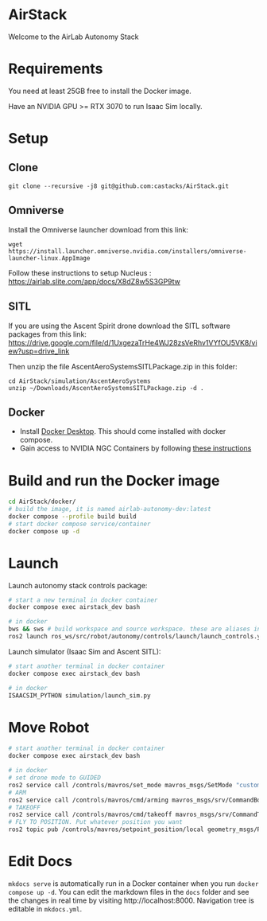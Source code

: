 # AirStack

Welcome to the AirLab Autonomy Stack

# Requirements

You need at least 25GB free to install the Docker image.

Have an NVIDIA GPU >= RTX 3070 to run Isaac Sim locally.

# Setup
## Clone
```
git clone --recursive -j8 git@github.com:castacks/AirStack.git
```

## Omniverse
Install the Omniverse launcher download from this link:

```
wget https://install.launcher.omniverse.nvidia.com/installers/omniverse-launcher-linux.AppImage
```

Follow these instructions to setup Nucleus : https://airlab.slite.com/app/docs/X8dZ8w5S3GP9tw

## SITL
If you are using the Ascent Spirit drone download the SITL software packages from this link:
https://drive.google.com/file/d/1UxgezaTrHe4WJ28zsVeRhv1VYfOU5VK8/view?usp=drive_link

Then unzip the file AscentAeroSystemsSITLPackage.zip in this folder:

```
cd AirStack/simulation/AscentAeroSystems
unzip ~/Downloads/AscentAeroSystemsSITLPackage.zip -d .
```

## Docker
- Install [Docker Desktop](https://docs.docker.com/desktop/install/ubuntu/). This should come installed with docker compose.
- Gain access to NVIDIA NGC Containers by following [these instructions](https://docs.nvidia.com/launchpad/ai/base-command-coe/latest/bc-coe-docker-basics-step-02.html)

# Build and run the Docker image

```bash
cd AirStack/docker/
# build the image, it is named airlab-autonomy-dev:latest
docker compose --profile build build
# start docker compose service/container
docker compose up -d
```

# Launch

Launch autonomy stack controls package:

```bash
# start a new terminal in docker container
docker compose exec airstack_dev bash

# in docker
bws && sws # build workspace and source workspace. these are aliases in ~/.bashrc
ros2 launch ros_ws/src/robot/autonomy/controls/launch/launch_controls.yaml
```

Launch simulator (Isaac Sim and Ascent SITL):

```bash
# start another terminal in docker container
docker compose exec airstack_dev bash

# in docker
ISAACSIM_PYTHON simulation/launch_sim.py
```

# Move Robot

```bash
# start another terminal in docker container
docker compose exec airstack_dev bash

# in docker
# set drone mode to GUIDED
ros2 service call /controls/mavros/set_mode mavros_msgs/SetMode "custom_mode: 'GUIDED'"
# ARM
ros2 service call /controls/mavros/cmd/arming mavros_msgs/srv/CommandBool "{value: True}"
# TAKEOFF
ros2 service call /controls/mavros/cmd/takeoff mavros_msgs/srv/CommandTOL "{altitude: 5}"
# FLY TO POSITION. Put whatever position you want
ros2 topic pub /controls/mavros/setpoint_position/local geometry_msgs/PoseStamped "{ header: { stamp: { sec: 0, nanosec: 0 }, frame_id: 'base_link' }, pose: { position: { x: 10.0, y: 0.0, z: 20.0 }, orientation: { x: 0.0, y: 0.0, z: 0.0, w: 1.0 } } }" -1
```

# Edit Docs
`mkdocs serve` is automatically run in a Docker container when you run `docker compose up -d`. 
You can edit the markdown files in the `docs` folder and see the changes in real time by visiting http://localhost:8000.
Navigation tree is editable in `mkdocs.yml`.